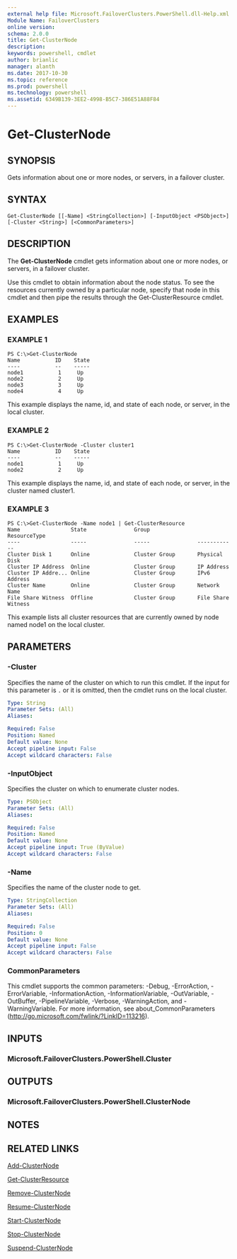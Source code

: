 ```yaml
---
external help file: Microsoft.FailoverClusters.PowerShell.dll-Help.xml
Module Name: FailoverClusters
online version: 
schema: 2.0.0
title: Get-ClusterNode
description: 
keywords: powershell, cmdlet
author: brianlic
manager: alanth
ms.date: 2017-10-30
ms.topic: reference
ms.prod: powershell
ms.technology: powershell
ms.assetid: 6349B139-3EE2-4998-B5C7-386E51A88F84
---
```


# Get-ClusterNode

## SYNOPSIS
Gets information about one or more nodes, or servers, in a failover cluster.

## SYNTAX

```
Get-ClusterNode [[-Name] <StringCollection>] [-InputObject <PSObject>] [-Cluster <String>] [<CommonParameters>]
```

## DESCRIPTION
The **Get-ClusterNode** cmdlet gets information about one or more nodes, or servers, in a failover cluster.

Use this cmdlet to obtain information about the node status.
To see the resources currently owned by a particular node, specify that node in this cmdlet and then pipe the results through the Get-ClusterResource cmdlet.

## EXAMPLES

### EXAMPLE 1
```
PS C:\>Get-ClusterNode
Name           ID    State 
----           --    ----- 
node1           1     Up 
node2           2     Up 
node3           3     Up 
node4           4     Up
```

This example displays the name, id, and state of each node, or server, in the local cluster.

### EXAMPLE 2
```
PS C:\>Get-ClusterNode -Cluster cluster1
Name           ID    State 
----           --    ----- 
node1           1     Up 
node2           2     Up
```

This example displays the name, id, and state of each node, or server, in the cluster named cluster1.

### EXAMPLE 3
```
PS C:\>Get-ClusterNode -Name node1 | Get-ClusterResource
Name                State               Group               ResourceType 
----                -----               -----               ------------ 
Cluster Disk 1      Online              Cluster Group       Physical Disk 
Cluster IP Address  Online              Cluster Group       IP Address 
Cluster IP Addre... Online              Cluster Group       IPv6 Address 
Cluster Name        Online              Cluster Group       Network Name 
File Share Witness  Offline             Cluster Group       File Share Witness
```

This example lists all cluster resources that are currently owned by node named node1 on the local cluster.

## PARAMETERS

### -Cluster
Specifies the name of the cluster on which to run this cmdlet.
If the input for this parameter is `.` or it is omitted, then the cmdlet runs on the local cluster.

```yaml
Type: String
Parameter Sets: (All)
Aliases: 

Required: False
Position: Named
Default value: None
Accept pipeline input: False
Accept wildcard characters: False
```

### -InputObject
Specifies the cluster on which to enumerate cluster nodes.

```yaml
Type: PSObject
Parameter Sets: (All)
Aliases: 

Required: False
Position: Named
Default value: None
Accept pipeline input: True (ByValue)
Accept wildcard characters: False
```

### -Name
Specifies the name of the cluster node to get.

```yaml
Type: StringCollection
Parameter Sets: (All)
Aliases: 

Required: False
Position: 0
Default value: None
Accept pipeline input: False
Accept wildcard characters: False
```

### CommonParameters
This cmdlet supports the common parameters: -Debug, -ErrorAction, -ErrorVariable, -InformationAction, -InformationVariable, -OutVariable, -OutBuffer, -PipelineVariable, -Verbose, -WarningAction, and -WarningVariable. For more information, see about_CommonParameters (http://go.microsoft.com/fwlink/?LinkID=113216).

## INPUTS

### Microsoft.FailoverClusters.PowerShell.Cluster

## OUTPUTS

### Microsoft.FailoverClusters.PowerShell.ClusterNode

## NOTES

## RELATED LINKS

[Add-ClusterNode](./Add-ClusterNode.md)

[Get-ClusterResource](./Get-ClusterResource.md)

[Remove-ClusterNode](./Remove-ClusterNode.md)

[Resume-ClusterNode](./Resume-ClusterNode.md)

[Start-ClusterNode](./Start-ClusterNode.md)

[Stop-ClusterNode](./Stop-ClusterNode.md)

[Suspend-ClusterNode](./Suspend-ClusterNode.md)


